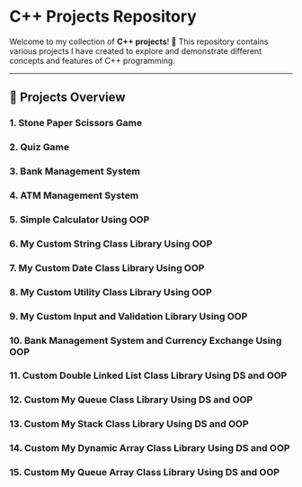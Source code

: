 # C++ Projects Repository

Welcome to my collection of **C++ projects**! 🎉 This repository contains various projects I have created to explore and demonstrate different concepts and features of
C++ programming.

---

## 🚀 Projects Overview

### 1. **Stone Paper Scissors Game**

### 2. **Quiz Game**

### 3. **Bank Management System**

### 4. **ATM Management System**

### 5. **Simple Calculator Using OOP**

### 6. **My Custom String Class Library Using OOP**

### 7. **My Custom Date Class Library Using OOP**

### 8. **My Custom Utility Class Library Using OOP**

### 9. **My Custom Input and Validation Library Using OOP**

### 10. **Bank Management System and Currency Exchange Using OOP**

### 11. **Custom Double Linked List Class Library Using DS and OOP**

### 12. **Custom My Queue Class Library Using DS and OOP**

### 13. **Custom My Stack Class Library Using DS and OOP**

### 14. **Custom My Dynamic Array Class Library Using DS and OOP**

### 15. **Custom My Queue Array Class Library Using DS and OOP**
